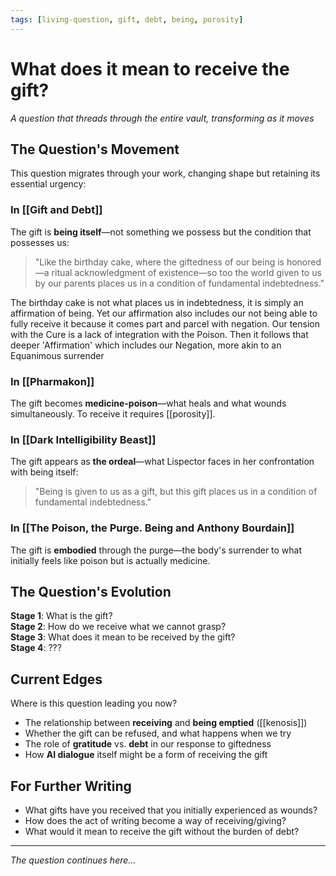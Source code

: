 ```yaml
---
tags: [living-question, gift, debt, being, porosity]
---
```


# What does it mean to receive the gift?

*A question that threads through the entire vault, transforming as it moves*

## The Question's Movement

This question migrates through your work, changing shape but retaining its essential urgency:

### In [[Gift and Debt]]
The gift is **being itself**—not something we possess but the condition that possesses us:
> "Like the birthday cake, where the giftedness of our being is honored—a ritual acknowledgment of existence—so too the world given to us by our parents places us in a condition of fundamental indebtedness."

The birthday cake is not what places us in indebtedness, it is simply an affirmation of being. Yet our affirmation also includes our not being able to fully receive it because it comes part and parcel with negation. Our tension with the Cure is a lack of integration with the Poison. Then it follows that deeper 'Affirmation' which includes our Negation, more akin to an Equanimous surrender
### In [[Pharmakon]]  
The gift becomes **medicine-poison**—what heals and what wounds simultaneously. To receive it requires [[porosity]].

### In [[Dark Intelligibility Beast]]
The gift appears as **the ordeal**—what Lispector faces in her confrontation with being itself:
> "Being is given to us as a gift, but this gift places us in a condition of fundamental indebtedness."

### In [[The Poison, the Purge. Being and Anthony Bourdain]]
The gift is **embodied** through the purge—the body's surrender to what initially feels like poison but is actually medicine.

## The Question's Evolution

**Stage 1**: What is the gift?  
**Stage 2**: How do we receive what we cannot grasp?  
**Stage 3**: What does it mean to be received by the gift?  
**Stage 4**: ???

## Current Edges

Where is this question leading you now?

- The relationship between **receiving** and **being emptied** ([[kenosis]])
- Whether the gift can be refused, and what happens when we try
- The role of **gratitude** vs. **debt** in our response to giftedness
- How **AI dialogue** itself might be a form of receiving the gift

## For Further Writing

- What gifts have you received that you initially experienced as wounds?
- How does the act of writing become a way of receiving/giving?
- What would it mean to receive the gift without the burden of debt?

---

*The question continues here...*
